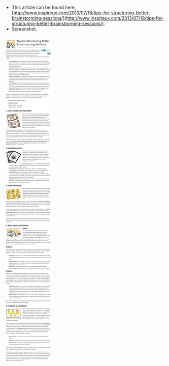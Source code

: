 * This article can be found here, [http://www.inspireux.com/2013/07/18/tips-for-structuring-better-brainstorming-sessions/](http://www.inspireux.com/2013/07/18/tips-for-structuring-better-brainstorming-sessions/).
* Screenshot.

![./20161013-0308-cet-structuring-brainstorming-session-1.png](./20161013-0308-cet-structuring-brainstorming-session-1.png)